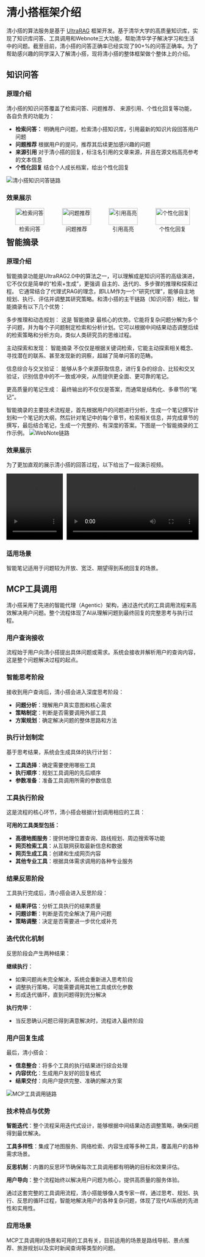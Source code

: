 # 清小搭框架介绍

清小搭的算法服务是基于 [UltraRAG](https://github.com/OpenBMB/UltraRAG) 框架开发。基于清华大学的高质量知识库，实现了知识库问答、工具调用和Webnote三大功能，帮助清华学子解决学习和生活中的问题。截至目前，清小搭的问答正确率已经实现了90+%的问答正确率。为了帮助感兴趣的同学深入了解清小搭，现将清小搭的整体框架做个整体上的介绍。

## 知识问答
### 原理介绍
清小搭的知识问答覆盖了检索问答、问题推荐、 来源引用、个性化回复等功能，各自负责的功能为：

- **检索问答：**  明确用户问题，检索清小搭知识库，引用最新的知识片段回答用户问题
- **问题推荐** 根据用户的提问，推荐其后续更加感兴趣的问题
- **来源引用** 对于清小搭的回复，标注名引用的文章来源，并且在源文档高亮参考的文本信息
- **个性化回复** 结合个人成长档案，给出个性化回复

![清小搭知识问答链路](assets/imgs/rag.png)

### 效果展示
<div style="display: flex; justify-content: space-around;">
  <figure style="margin: 0 10px;">
    <img src="assets/imgs/answer.png" alt="检索问答" style="width: 100%;">
    <figcaption style="text-align: center;"> 检索问答 </figcaption>
  </figure>
  <figure style="margin: 0 10px;">
    <img src="assets/imgs/next_query.png" alt="问题推荐" style="width: 100%;">
    <figcaption style="text-align: center;"> 问题推荐 </figcaption>
  </figure>
  <figure style="margin: 0 10px;">
    <img src="assets/imgs/citation.png" alt="引用高亮" style="width: 100%;">
    <figcaption style="text-align: center;"> 引用高亮 </figcaption>
  </figure>
  <figure style="margin: 0 10px;">
    <img src="assets/imgs/personal.png" alt="个性化回复" style="width: 100%;">
    <figcaption style="text-align: center;"> 个性化回复 </figcaption>
  </figure>
</div>


## 智能摘录

### 原理介绍

智能摘录功能是UltraRAG2.0中的算法之一，可以理解成是知识问答的高级演进，它不仅仅是简单的“检索+生成”，更强调 自主的、迭代的、多步骤的推理和探索过程。
它通常结合了代理式RAG的理念，即LLM作为一个“研究代理”，能够自主地规划、执行、评估并调整其研究策略。和清小搭的主干链路（知识问答）相比，智能摘录有以下几个优势：

多步推理和动态规划： 这是 智能摘录 最核心的优势。它能将复杂问题分解为多个子问题，并为每个子问题制定检索和分析计划。它可以根据中间结果动态调整后续的检索策略和分析方向，类似人类研究员的思维过程。

主动探索和发现： 智能摘录 不仅仅是根据关键词检索，它能主动探索相关概念、寻找潜在的联系、甚至发现新的洞察，超越了简单问答的范畴。

信息综合与交叉验证： 能够从多个来源获取信息，进行复杂的综合、比较和交叉验证，识别信息中的不一致或冲突，从而提供更全面、更可靠的笔记。

更高质量的笔记生成： 最终输出的不仅仅是答案，而通常是结构化、多章节的“笔记”。

智能摘录的主要技术流程是，首先根据用户的问题进行分析，生成一个笔记撰写计划和一个笔记的大纲，然后针对笔记中的每个章节，检索相关信息，并完成章节的撰写，最后结合笔记，生成一个完整的、有深度的答案。下图是一个智能摘录的工作示例。
![WebNote链路](assets/imgs/webnote.png)


### 效果展示
为了更加直观的展示清小搭的回答过程，以下给出了一段演示视频。
<div style="display: flex; gap: 10px;">
  <video width="29%" controls style="flex: 3;">
    <source src="assets/videos/webnote_wx.mp4" type="video/mp4">
    您的浏览器不支持 video 标签。
  </video>

  <video width="71%" controls style="flex: 7;">
    <source src="assets/videos/webnote_web.mp4" type="video/mp4">
    您的浏览器不支持 video 标签。
  </video>
</div>


### 适用场景
智能笔记适用于问题较为开放、宽泛、期望得到系统回复的场景。



## MCP工具调用
清小搭采用了先进的智能代理（Agentic）架构，通过迭代式的工具调用流程来高效解决用户问题。整个流程体现了AI从理解问题到最终回复的完整思考与执行过程。
### 用户查询接收
流程始于用户向清小搭提出具体问题或需求。系统会接收并解析用户的查询内容，这是整个问题解决过程的起点。

### 智能思考阶段
接收到用户查询后，清小搭会进入深度思考阶段：
- **问题分析**：理解用户真实意图和核心需求
- **策略制定**：判断是否需要调用外部工具
- **方案规划**：确定解决问题的整体思路和方法

### 执行计划制定
基于思考结果，系统会生成具体的执行计划：
- **工具选择**：确定需要使用哪些工具
- **执行顺序**：规划工具调用的先后顺序
- **参数准备**：准备工具调用所需的参数信息

### 工具执行阶段
这是流程的核心环节，清小搭会根据计划调用相应的工具：

**可用的工具类型包括：**
- **高德地图服务**：提供地理位置查询、路线规划、周边搜索等功能
- **网页检索工具**：从互联网获取最新信息和数据
- **网页生成工具**：创建和生成网页内容
- **其他专业工具**：根据具体需求调用的各种专业服务

### 结果反思阶段
工具执行完成后，清小搭会进入反思阶段：
- **结果评估**：分析工具执行的结果质量
- **问题诊断**：判断是否完全解决了用户问题
- **策略调整**：决定是否需要进一步优化或补充

### 迭代优化机制
反思阶段会产生两种结果：

**继续执行**：
- 如果问题尚未完全解决，系统会重新进入思考阶段
- 调整执行策略，可能需要调用其他工具或优化参数
- 形成迭代循环，直到问题得到充分解决

**执行完毕**：
- 当反思确认问题已得到满意解决时，流程进入最终阶段

### 用户回复生成
最后，清小搭会：
- **信息整合**：将多个工具的执行结果进行综合处理
- **内容优化**：生成用户友好的回复格式
- **结果交付**：向用户提供完整、准确的解决方案

![MCP工具调用链路](assets/imgs/mcp.png)

### 技术特点与优势

**智能迭代**：整个流程采用迭代式设计，能够根据中间结果动态调整策略，确保问题得到最优解决。

**工具多样性**：集成了地图服务、网络检索、内容生成等多种工具，覆盖用户的各种需求场景。

**反思机制**：内置的反思环节确保每次工具调用都有明确的目标和效果评估。

**用户导向**：整个流程始终以解决用户问题为核心，提供高质量的服务体验。

通过这套完整的工具调用流程，清小搭能够像人类专家一样，通过思考、规划、执行、反思的循环过程，智能地解决用户的各种复杂问题，体现了现代AI系统的先进性和实用性。

### 应用场景
MCP工具调用的场景和可用的工具有关，目前适用的场景是路线导航、景点推荐、旅游规划以及实时新闻查询等类型的问题。
